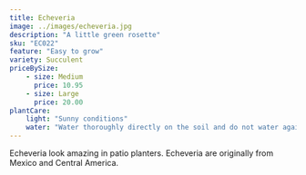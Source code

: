 ```yaml
---
title: Echeveria
image: ../images/echeveria.jpg
description: "A little green rosette"
sku: "EC022"
feature: "Easy to grow"
variety: Succulent
priceBySize: 
    - size: Medium
      price: 10.95
    - size: Large
      price: 20.00
plantCare:
    light: "Sunny conditions"
    water: "Water thoroughly directly on the soil and do not water again until soil is dry"
---
```


Echeveria look amazing in patio planters. Echeveria are originally from Mexico and Central America.